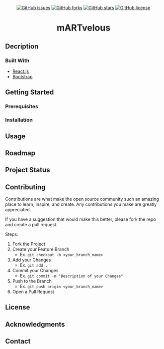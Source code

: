 <p align='center'><a href="https://github.com/trieule50/martvelous/issues"><img alt="GitHub issues" src="https://img.shields.io/github/issues/trieule50/martvelous?style=for-the-badge"></a>
<a href="https://github.com/trieule50/martvelous/network"><img alt="GitHub forks" src="https://img.shields.io/github/forks/trieule50/martvelous?style=for-the-badge"></a>
<a href="https://github.com/trieule50/martvelous/stargazers"><img alt="GitHub stars" src="https://img.shields.io/github/stars/trieule50/martvelous?style=for-the-badge"></a>
<a href="https://github.com/trieule50/martvelous"><img alt="GitHub license" src="https://img.shields.io/github/license/trieule50/martvelous?style=for-the-badge"></a>
</p>

<h1 align='center'>mARTvelous</h1>

## Decription

### Built With

- [React.js](https://reactjs.org/)
- [Bootstrap](https://react-bootstrap.github.io/)

## Getting Started

### Prerequisites

### Installation

## Usage

## Roadmap

## Project Status

## Contributing
Contributions are what make the open source community such an amazing place to learn, inspire, and create. Any contributions you make are greatly appreciated.

If you have a suggestion that would make this better, please fork the repo and create a pull request. 

Steps: 
1. Fork the Project
2. Create your Feature Branch
    - Ex. `git checkout -b <your_branch_name>`
3. Add your Changes
    - Ex. `git add .`
4. Commit your Changes
    - Ex. `git commit -m "Description of your Changes"`
5. Push to the Branch
    - Ex. `git push origin <your_branch_name>`
6. Open a Pull Request


## License

## Acknowledgments

## Contact

<!-- # Getting Started with Create React App

This project was bootstrapped with [Create React App](https://github.com/facebook/create-react-app).

## Available Scripts

In the project directory, you can run:

### `yarn start`

Runs the app in the development mode.\
Open [http://localhost:3000](http://localhost:3000) to view it in the browser.

The page will reload if you make edits.\
You will also see any lint errors in the console.

### `yarn test`

Launches the test runner in the interactive watch mode.\
See the section about [running tests](https://facebook.github.io/create-react-app/docs/running-tests) for more information.

### `yarn build`

Builds the app for production to the `build` folder.\
It correctly bundles React in production mode and optimizes the build for the best performance.

The build is minified and the filenames include the hashes.\
Your app is ready to be deployed!

See the section about [deployment](https://facebook.github.io/create-react-app/docs/deployment) for more information.

### `yarn eject`

**Note: this is a one-way operation. Once you `eject`, you can’t go back!**

If you aren’t satisfied with the build tool and configuration choices, you can `eject` at any time. This command will remove the single build dependency from your project.

Instead, it will copy all the configuration files and the transitive dependencies (webpack, Babel, ESLint, etc) right into your project so you have full control over them. All of the commands except `eject` will still work, but they will point to the copied scripts so you can tweak them. At this point you’re on your own.

You don’t have to ever use `eject`. The curated feature set is suitable for small and middle deployments, and you shouldn’t feel obligated to use this feature. However we understand that this tool wouldn’t be useful if you couldn’t customize it when you are ready for it.

## Learn More

You can learn more in the [Create React App documentation](https://facebook.github.io/create-react-app/docs/getting-started).

To learn React, check out the [React documentation](https://reactjs.org/).

### Code Splitting

This section has moved here: [https://facebook.github.io/create-react-app/docs/code-splitting](https://facebook.github.io/create-react-app/docs/code-splitting)

### Analyzing the Bundle Size

This section has moved here: [https://facebook.github.io/create-react-app/docs/analyzing-the-bundle-size](https://facebook.github.io/create-react-app/docs/analyzing-the-bundle-size)

### Making a Progressive Web App

This section has moved here: [https://facebook.github.io/create-react-app/docs/making-a-progressive-web-app](https://facebook.github.io/create-react-app/docs/making-a-progressive-web-app)

### Advanced Configuration

This section has moved here: [https://facebook.github.io/create-react-app/docs/advanced-configuration](https://facebook.github.io/create-react-app/docs/advanced-configuration)

### Deployment

This section has moved here: [https://facebook.github.io/create-react-app/docs/deployment](https://facebook.github.io/create-react-app/docs/deployment)

### `yarn build` fails to minify

This section has moved here: [https://facebook.github.io/create-react-app/docs/troubleshooting#npm-run-build-fails-to-minify](https://facebook.github.io/create-react-app/docs/troubleshooting#npm-run-build-fails-to-minify) -->

